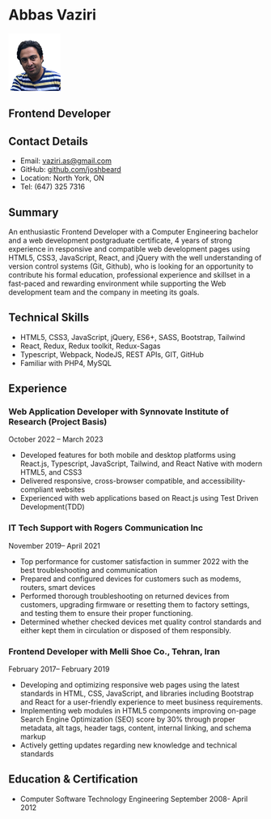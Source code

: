 # Abbas Vaziri

![Abbas](_readme/Abbas.png )


## Frontend Developer

## Contact Details

* Email: [vaziri.as@gmail.com](mailto:vaziri.as@gmail.com)
* GitHub: [github.com/joshbeard](https://github.com/abiasV)
* Location: North York, ON
* Tel: (647) 325 7316
  

## Summary

An enthusiastic Frontend Developer with a Computer Engineering bachelor and a web development postgraduate certificate, 4 years of strong experience in responsive and compatible web development pages using HTML5, CSS3, JavaScript, React, and jQuery with the well understanding of version control systems (Git, Github), who is looking for an opportunity to contribute his formal education, professional experience and skillset in a fast-paced and rewarding environment while supporting the Web development team and the company in meeting its goals.


## Technical Skills

* HTML5, CSS3, JavaScript, jQuery, ES6+, SASS, Bootstrap, Tailwind
* React, Redux, Redux toolkit, Redux-Sagas
* Typescript, Webpack, NodeJS, REST APIs, GIT, GitHub
* Familiar with PHP4, MySQL


## Experience

### Web Application Developer with Synnovate Institute of Research (Project Basis)

October 2022 – March 2023

* Developed features for both mobile and desktop platforms using React.js, Typescript, JavaScript, Tailwind, and React Native with modern HTML5, and CSS3
* Delivered responsive, cross-browser compatible, and accessibility-compliant websites
* Experienced with web applications based on React.js using Test Driven Development(TDD)
    

### IT Tech Support with Rogers Communication Inc

November 2019– April 2021

* Top performance for customer satisfaction in summer 2022 with the best troubleshooting and communication
* Prepared and configured devices for customers such as modems, routers, smart devices
* Performed thorough troubleshooting on returned devices from customers, upgrading firmware or resetting them to factory settings, and testing them to ensure their proper functioning.
* Determined whether checked devices met quality control standards and either kept them in circulation or disposed of them responsibly.


### Frontend Developer with Melli Shoe Co., Tehran, Iran

February 2017– February 2019

* Developing and optimizing responsive web pages using the latest standards in HTML, CSS, JavaScript, and libraries including Bootstrap and React for a user-friendly experience to meet business requirements.
* Implementing web modules in HTML5 components improving on-page Search Engine Optimization (SEO) score by 30% through proper metadata, alt tags, header tags, content, internal linking, and schema markup
* Actively getting updates regarding new knowledge and technical standards



## Education & Certification

* Computer Software Technology Engineering
    September 2008- April 2012
